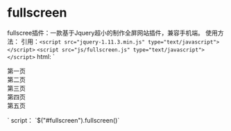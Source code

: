 # fullscreen
fullscree插件：一款基于Jquery超小的制作全屏网站插件，兼容手机端。
使用方法：
引用：`<script src="jquery-1.11.3.min.js" type="text/javascript"></script>`
 `<script src="js/fullscreen.js" type="text/javascript"></script>`
html:
`<div id="fullscreen">
			<div>第一页</div>
			<div>第二页</div>
			<div>第三页</div>
			<div>第四页</div>
			<div>第五页</div>
</div>`
script：
`$("#fullscreen").fullscreen()`
